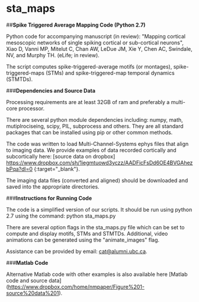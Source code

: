 # sta_maps
##**Spike Triggered Average Mapping Code (Python 2.7)**

Python code for accompanying manuscript (in review): "Mapping cortical mesoscopic networks of single spiking cortical or sub-cortical neurons", Xiao D, Vanni MP, Mitelut C, Chan AW, LeDue JM, Xie Y, Chen AC, Swindale, NV, and Murphy TH. (eLife; in review).

The script computes spike-triggered-average motifs (or montages), spike-triggered-maps (STMs) and spike-triggered-map temporal dynamics (STMTDs). 



###**Dependencies and Source Data**

Processing requirements are at least 32GB of ram and preferably a multi-core processor. 

There are several python module dependencies including: numpy, math, mutiplrociseing, scipy, PIL, subprocess and others. They are all standard packages that can be installed using pip or other common methods.

The code was written to load Multi-Channel-Systems ephys files that align to imaging data. We provide examples of data recorded cortically and subcortically here: [source data on dropbox] https://www.dropbox.com/sh/1iegmtuowd3yczz/AADFicFsDd6OE4BVGAhezbPqa?dl=0 {:target="_blank"}.

The imaging data files (converted and aligned) should be downloaded and saved into the appropriate directories.

###**Instructions for Running Code**

The code is a simplified version of our scripts. It should be run using python 2.7 using the command:
python sta_maps.py

There are several option flags in the sta_maps.py file which can be set to compute and display motifs, STMs and STMTDs. Additional, video animations can be generated using the "animate_images" flag.

Assistance can be provided by email: cat@alumni.ubc.ca.


###**Matlab Code**

Alternative Matlab code with other examples is also available here [Matlab code and source data] (https://www.dropbox.com/home/nmpaper/Figure%201-source%20data%201).
